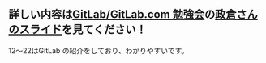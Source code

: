 
## 詳しい内容は[GitLab/GitLab.com 勉強会](https://kagoben.doorkeeper.jp/events/35948)の[政倉さんのスライド](https://masakura.github.io/gitlab-slide)を見てください！

12〜22はGitLab の紹介をしており、わかりやすいです。
